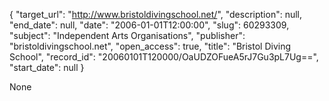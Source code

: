 {
  "target_url": "http://www.bristoldivingschool.net/", 
  "description": null, 
  "end_date": null, 
  "date": "2006-01-01T12:00:00", 
  "slug": 60293309, 
  "subject": "Independent Arts Organisations", 
  "publisher": "bristoldivingschool.net", 
  "open_access": true, 
  "title": "Bristol Diving School", 
  "record_id": "20060101T120000/OaUDZOFueA5rJ7Gu3pL7Ug==", 
  "start_date": null
}

None